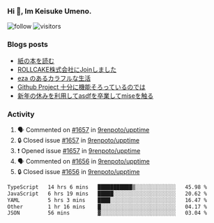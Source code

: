 ### Hi 👋, Im Keisuke Umeno.

<!--
**9renpoto/9renpoto** is a ✨ _special_ ✨ repository because its `README.md` (this file) appears on your GitHub profile.

Here are some ideas to get you started:

- 🔭 I’m currently working on ...
- 🌱 I’m currently learning ...
- 👯 I’m looking to collaborate on ...
- 🤔 I’m looking for help with ...
- 💬 Ask me about ...
- 📫 How to reach me: ...
- 😄 Pronouns: ...
- ⚡ Fun fact: ...
-->

![follow](https://img.shields.io/github/followers/9renpoto?label=Follow&style=social)
![visitors](https://komarev.com/ghpvc/?username=9renpoto&label=Profile%20views&color=0e75b6&style=flat)

### Blogs posts

<!-- BLOG-POST-LIST:START -->
- [紙の本を読む](https://9renpoto.win/entry/2024/02/25/reading-papar-book)
- [ROLLCAKE株式会社にJoinしました](https://9renpoto.win/entry/2024/02/11/join)
- [eza のあるカラフルな生活](https://9renpoto.win/entry/2024/02/01/eza)
- [Github Project 十分に機能そろっているのでは](https://9renpoto.win/entry/2024/01/14/gh-projects)
- [新年の休みを利用してasdfを卒業してmiseを触る](https://9renpoto.win/entry/2024/01/07/mise)
<!-- BLOG-POST-LIST:END -->

### Activity

<!--START_SECTION:activity-->
1. 🗣 Commented on [#1657](https://github.com/9renpoto/upptime/issues/1657#issuecomment-1988245721) in [9renpoto/upptime](https://github.com/9renpoto/upptime)
2. 🔒 Closed issue [#1657](https://github.com/9renpoto/upptime/issues/1657) in [9renpoto/upptime](https://github.com/9renpoto/upptime)
3. ❗ Opened issue [#1657](https://github.com/9renpoto/upptime/issues/1657) in [9renpoto/upptime](https://github.com/9renpoto/upptime)
4. 🗣 Commented on [#1656](https://github.com/9renpoto/upptime/issues/1656#issuecomment-1988085658) in [9renpoto/upptime](https://github.com/9renpoto/upptime)
5. 🔒 Closed issue [#1656](https://github.com/9renpoto/upptime/issues/1656) in [9renpoto/upptime](https://github.com/9renpoto/upptime)
<!--END_SECTION:activity-->

<!--START_SECTION:waka-->

```txt
TypeScript   14 hrs 6 mins   ███████████▒░░░░░░░░░░░░░   45.98 %
JavaScript   6 hrs 19 mins   █████░░░░░░░░░░░░░░░░░░░░   20.62 %
YAML         5 hrs 3 mins    ████░░░░░░░░░░░░░░░░░░░░░   16.47 %
Other        1 hr 16 mins    █░░░░░░░░░░░░░░░░░░░░░░░░   04.17 %
JSON         56 mins         ▓░░░░░░░░░░░░░░░░░░░░░░░░   03.04 %
```

<!--END_SECTION:waka-->
